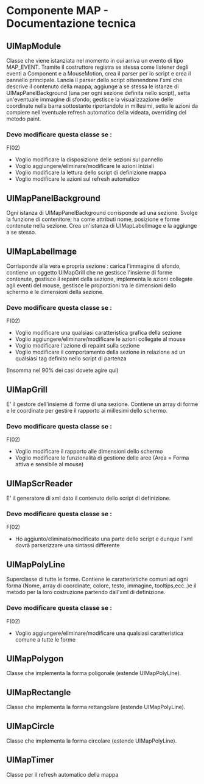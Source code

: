 # Componente MAP - Documentazione tecnica
## UIMapModule
Classe che viene istanziata nel momento in cui arriva un evento di tipo MAP_EVENT.
Tramite il costruttore registra se stessa come listener degli eventi a Component e a MouseMotion, crea il parser per lo script e crea il pannello principale.
Lancia il parser dello script ottenendone l'xml che descrive il contenuto della mappa, aggiunge a se stessa le istanze di UIMapPanelBackground (una per ogni sezione definita nello script), setta un'eventuale immagine di sfondo, gestisce la visualizzazione delle coordinate nella barra sottostante riportandole in millesimi, setta le azioni da compiere nell'eventuale refresh automatico della videata, overriding del metodo paint.

### Devo modificare questa classe se : 
 F(02)
- Voglio modificare la disposizione delle sezioni sul pannello
- Voglio aggiungere/eliminare/modificare le azioni iniziali
- Voglio modificare la lettura dello script di definizione mappa
- Voglio modificare le azioni sul refresh automatico


## UIMapPanelBackground
Ogni istanza di UIMapPanelBackground corrisponde ad una sezione.
Svolge la funzione di contenitore; ha come attributi nome, posizione e forme contenute nella sezione. Crea un'istanza di UIMapLabelImage e la aggiunge a se stesso.

## UIMapLabelImage
Corrisponde alla vera e propria sezione :  carica l'immagine di sfondo, contiene un oggetto UIMapGrill che ne gestisce l'insieme di forme contenute, gestisce il repaint della sezione, implementa le azioni collegate agli eventi del mouse, gestisce le proporzioni tra le dimensioni dello schermo e le dimensioni della sezione.

### Devo modificare questa classe se : 
 F(02)
- Voglio modificare una qualsiasi caratteristica grafica della sezione
- Voglio aggiungere/eliminare/modificare le azioni collegate al mouse
- Voglio modificare l'azione di repaint sulla sezione
- Voglio modificare il comportamento della sezione in relazione ad un qualsiasi tag definito nello script di partenza

(Insomma nel 90% dei casi dovete agire qui)

## UIMapGrill
E' il gestore dell'insieme di forme di una sezione. Contiene un array di forme e le coordinate per gestire il rapporto ai millesimi dello schermo.

### Devo modificare questa classe se : 
 F(02)
- Voglio modificare il rapporto alle dimensioni dello schermo
- Voglio modificare le funzionalità di gestione delle aree (Area = Forma attiva e sensibile al mouse)


## UIMapScrReader
E' il generatore di xml dato il contenuto dello script di definizione.

### Devo modificare questa classe se : 
 F(02)
- Ho aggiunto/eliminato/modificato una parte dello script e dunque l'xml dovrà parserizzare una sintassi differente


## UIMapPolyLine
Superclasse di tutte le forme. Contiene le caratteristiche comuni ad ogni forma (Nome, array di coordinate, colore, testo, immagine, tooltips,ecc..)e il metodo per la  loro costruzione partendo dall'xml di definizione.

### Devo modificare questa classe se : 
 F(02)
- Voglio aggiungere/eliminare/modificare una qualsiasi caratteristica comune a tutte le forme


## UIMapPolygon
Classe che implementa la forma poligonale (estende UIMapPolyLine).

## UIMapRectangle
Classe che implementa la forma rettangolare (estende UIMapPolyLine).

## UIMapCircle
Classe che implementa la forma circolare (estende UIMapPolyLine).

## UIMapTimer
Classe per il refresh automatico della mappa

